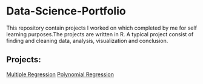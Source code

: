 # Data-Science-Portfolio
This repository contain projects I worked on which completed by me for self learning purposes.The projects are  written in R. A typical project consist of finding and cleaning data, analysis, visualization and conclusion.

## Projects:
[Multiple Regression](https://github.com/madeleine68/Multiple-Regression)
[Polynomial Regression](https://github.com/madeleine68/Data-Science-Portfolio/blob/master/Polynomial-Regression)
